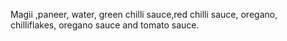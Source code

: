 Magii ,paneer, water,  green chilli sauce,red chilli sauce, oregano, chilliflakes, oregano sauce and tomato sauce.



